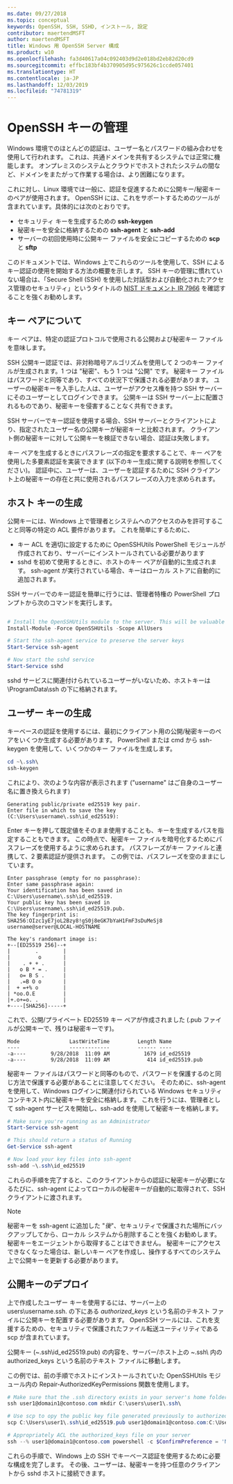 ```yaml
---
ms.date: 09/27/2018
ms.topic: conceptual
keywords: OpenSSH, SSH, SSHD, インストール, 設定
contributor: maertendMSFT
author: maertendMSFT
title: Windows 用 OpenSSH Server 構成
ms.product: w10
ms.openlocfilehash: fa3d40617a04c092403d9d2e018bd2eb82d20cd9
ms.sourcegitcommit: effbc183bf4b370905d95c975626c1ccde057401
ms.translationtype: HT
ms.contentlocale: ja-JP
ms.lasthandoff: 12/03/2019
ms.locfileid: "74781319"
---
```

# <a name="openssh-key-management"></a>OpenSSH キーの管理

Windows 環境でのほとんどの認証は、ユーザー名とパスワードの組み合わせを使用して行われます。
これは、共通ドメインを共有するシステムでは正常に機能します。 オンプレミスのシステムとクラウドでホストされたシステムの間など、ドメインをまたがって作業する場合は、より困難になります。

これに対し、Linux 環境では一般に、認証を促進するために公開キー/秘密キーのペアが使用されます。
OpenSSH には、これをサポートするためのツールが含まれています。具体的には次のとおりです。

* セキュリティ キーを生成するための __ssh-keygen__
* 秘密キーを安全に格納するための __ssh-agent__ と __ssh-add__
* サーバーの初回使用時に公開キー ファイルを安全にコピーするための __scp__ と __sftp__

このドキュメントでは、Windows 上でこれらのツールを使用して、SSH によるキー認証の使用を開始する方法の概要を示します。 SSH キーの管理に慣れていない場合は、「Secure Shell (SSH) を使用した対話型および自動化されたアクセス管理のセキュリティ」というタイトルの [NIST ドキュメント IR 7966](http://nvlpubs.nist.gov/nistpubs/ir/2015/NIST.IR.7966.pdf) を確認することを強くお勧めします。

## <a name="about-key-pairs"></a>キー ペアについて

キー ペアは、特定の認証プロトコルで使用される公開および秘密キー ファイルを意味します。 

SSH 公開キー認証では、非対称暗号アルゴリズムを使用して 2 つのキー ファイルが生成されます。1 つは "秘密"、もう 1 つは "公開" です。 秘密キー ファイルはパスワードと同等であり、すべての状況下で保護される必要があります。 ユーザーの秘密キーを入手した人は、ユーザーがアクセス権を持つ SSH サーバーにそのユーザーとしてログインできます。 公開キーは SSH サーバー上に配置されるものであり、秘密キーを侵害することなく共有できます。

SSH サーバーでキー認証を使用する場合、SSH サーバーとクライアントにより、指定されたユーザー名の公開キーが秘密キーと比較されます。 クライアント側の秘密キーに対して公開キーを検証できない場合、認証は失敗します。 

キー ペアを生成するときにパスフレーズの指定を要求することで、キー ペアを使用した多要素認証を実装できます (以下のキー生成に関する説明を参照してください)。 認証中に、ユーザーは、ユーザーを認証するために SSH クライアント上の秘密キーの存在と共に使用されるパスフレーズの入力を求められます。 

## <a name="host-key-generation"></a>ホスト キーの生成

公開キーには、Windows 上で管理者とシステムへのアクセスのみを許可することと同等の特定の ACL 要件があります。 これを簡単にするために、 

* キー ACL を適切に設定するために OpenSSHUtils PowerShell モジュールが作成されており、サーバーにインストールされている必要があります
* sshd を初めて使用するときに、ホストのキー ペアが自動的に生成されます。 ssh-agent が実行されている場合、キーはローカル ストアに自動的に追加されます。 

SSH サーバーでのキー認証を簡単に行うには、管理者特権の PowerShell プロンプトから次のコマンドを実行します。

```powershell

# Install the OpenSSHUtils module to the server. This will be valuable when deploying user keys.
Install-Module -Force OpenSSHUtils -Scope AllUsers

# Start the ssh-agent service to preserve the server keys
Start-Service ssh-agent

# Now start the sshd service
Start-Service sshd
```

sshd サービスに関連付けられているユーザーがいないため、ホストキーは \ProgramData\ssh の下に格納されます。


## <a name="user-key-generation"></a>ユーザー キーの生成

キーベースの認証を使用するには、最初にクライアント用の公開/秘密キーのペアをいくつか生成する必要があります。 PowerShell または cmd から ssh-keygen を使用して、いくつかのキー ファイルを生成します。

```powershell
cd ~\.ssh\
ssh-keygen
```

これにより、次のような内容が表示されます ("username" はご自身のユーザー名に置き換えられます)

```
Generating public/private ed25519 key pair.
Enter file in which to save the key (C:\Users\username\.ssh\id_ed25519):
```

Enter キーを押して既定値をそのまま使用することも、キーを生成するパスを指定することもできます。 この時点で、秘密キー ファイルを暗号化するためにパスフレーズを使用するように求められます。
パスフレーズがキー ファイルと連携して、2 要素認証が提供されます。 この例では、パスフレーズを空のままにしています。 

```
Enter passphrase (empty for no passphrase): 
Enter same passphrase again: 
Your identification has been saved in C:\Users\username\.ssh\id_ed25519.
Your public key has been saved in C:\Users\username\.ssh\id_ed25519.pub.
The key fingerprint is: 
SHA256:OIzc1yE7joL2Bzy8!gS0j8eGK7bYaH1FmF3sDuMeSj8 username@server@LOCAL-HOSTNAME

The key's randomart image is:
+--[ED25519 256]--+
|        .        |
|         o       |
|    . + + .      |
|   o B * = .     |
|   o= B S .      |
|   .=B O o       |
|  + =+% o        |
| *oo.O.E         |
|+.o+=o. .        |
+----[SHA256]-----+
```

これで、公開/プライベート ED25519 キー ペアが作成されました (.pub ファイルが公開キーで、残りは秘密キーです)。

```
Mode                LastWriteTime         Length Name
----                -------------         ------ ----
-a----        9/28/2018  11:09 AM           1679 id_ed25519
-a----        9/28/2018  11:09 AM            414 id_ed25519.pub
```

秘密キー ファイルはパスワードと同等のもので、パスワードを保護するのと同じ方法で保護する必要があることに注意してください。
そのために、ssh-agent を使用して、Windows ログインに関連付けられている Windows セキュリティ コンテキスト内に秘密キーを安全に格納します。 これを行うには、管理者として ssh-agent サービスを開始し、ssh-add を使用して秘密キーを格納します。 

```powershell
# Make sure you're running as an Administrator
Start-Service ssh-agent

# This should return a status of Running
Get-Service ssh-agent

# Now load your key files into ssh-agent
ssh-add ~\.ssh\id_ed25519

```

これらの手順を完了すると、このクライアントからの認証に秘密キーが必要になるたびに、ssh-agent によってローカルの秘密キーが自動的に取得されて、SSH クライアントに渡されます。

> [!NOTE]
> 秘密キーを ssh-agent に追加した "*後*"、セキュリティで保護された場所にバックアップしてから、ローカル システムから削除することを強くお勧めします。
> 秘密キーをエージェントから取得することはできません。
> 秘密キーにアクセスできなくなった場合は、新しいキー ペアを作成し、操作するすべてのシステム上で公開キーを更新する必要があります。

## <a name="deploying-the-public-key"></a>公開キーのデプロイ

上で作成したユーザー キーを使用するには、サーバー上の users\username\.ssh\. の下にある *authorized_keys* という名前のテキスト ファイルに公開キーを配置する必要があります。 OpenSSH ツールには、これを支援するための、セキュリティで保護されたファイル転送ユーティリティである scp が含まれています。

公開キー (~\.ssh\id_ed25519.pub) の内容を、サーバー/ホスト上の ~\.ssh\ 内の authorized_keys という名前のテキスト ファイルに移動します。

この例では、前の手順でホストにインストールされていた OpenSSHUtils モジュール内の Repair-AuthorizedKeyPermissions 関数を使用します。

```powershell
# Make sure that the .ssh directory exists in your server's home folder
ssh user1@domain1@contoso.com mkdir C:\users\user1\.ssh\

# Use scp to opy the public key file generated previously to authorized_keys on your server
scp C:\Users\user1\.ssh\id_ed25519.pub user1@domain1@contoso.com:C:\Users\user1\.ssh\authorized_keys

# Appropriately ACL the authorized_keys file on your server  
ssh --% user1@domain1@contoso.com powershell -c $ConfirmPreference = 'None'; Repair-AuthorizedKeyPermission C:\Users\user1\.ssh\authorized_keys
```

これらの手順で、Windows 上の SSH でキーベース認証を使用するために必要な構成を完了します。
その後、ユーザーは、秘密キーを持つ任意のクライアントから sshd ホストに接続できます。

